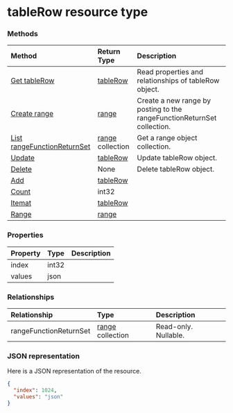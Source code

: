 # tableRow resource type




### Methods

| Method		   | Return Type	|Description|
|:---------------|:--------|:----------|
|[Get tableRow](../api/tablerow_get.md) | [tableRow](tablerow.md) |Read properties and relationships of tableRow object.|
|[Create range](../api/tablerow_post_rangefunctionreturnset.md) |[range](range.md)| Create a new range by posting to the rangeFunctionReturnSet collection.|
|[List rangeFunctionReturnSet](../api/tablerow_list_rangefunctionreturnset.md) |[range](range.md) collection| Get a range object collection.|
|[Update](../api/tablerow_update.md) | [tableRow](tablerow.md)	|Update tableRow object. |
|[Delete](../api/tablerow_delete.md) | None |Delete tableRow object. |
|[Add](../api/tablerow_add.md)|[tableRow](tablerow.md)||
|[Count](../api/tablerow_count.md)|int32||
|[Itemat](../api/tablerow_itemat.md)|[tableRow](tablerow.md)||
|[Range](../api/tablerow_range.md)|[range](range.md)||

### Properties
| Property	   | Type	|Description|
|:---------------|:--------|:----------|
|index|int32||
|values|json||

### Relationships
| Relationship | Type	|Description|
|:---------------|:--------|:----------|
|rangeFunctionReturnSet|[range](range.md) collection| Read-only. Nullable.|

### JSON representation

Here is a JSON representation of the resource.

<!-- {
  "blockType": "resource",
  "optionalProperties": [

  ],
  "@odata.type": "microsoft.graph.tablerow"
}-->

```json
{
  "index": 1024,
  "values": "json"
}

```

<!-- uuid: 8fcb5dbc-d5aa-4681-8e31-b001d5168d79
2015-10-25 14:57:30 UTC -->
<!-- {
  "type": "#page.annotation",
  "description": "tableRow resource",
  "keywords": "",
  "section": "documentation",
  "tocPath": ""
}-->